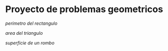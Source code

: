 # Proyecto de problemas geometricos
*perimetro del rectangulo* 

*area del triangulo*

*superficie de un rombo*